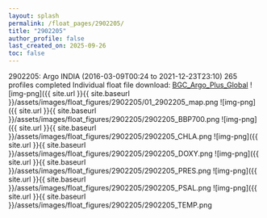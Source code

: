 ```yaml
---
layout: splash
permalink: /float_pages/2902205/
title: "2902205"
author_profile: false
last_created_on: 2025-09-26
toc: false
---
```

 
2902205: Argo INDIA (2016-03-09T00:24 to 2021-12-23T23:10)
265 profiles completed
Individual float file download: [BGC_Argo_Plus_Global](https://ftp.soest.hawaii.edu/bgc_argo_plus/Individual_Floats/outliers_removed/2902205_Sprof_processed.nc)
![img-png]({{ site.url }}{{ site.baseurl }}/assets/images/float_figures/2902205/01_2902205_map.png
![img-png]({{ site.url }}{{ site.baseurl }}/assets/images/float_figures/2902205/2902205_BBP700.png
![img-png]({{ site.url }}{{ site.baseurl }}/assets/images/float_figures/2902205/2902205_CHLA.png
![img-png]({{ site.url }}{{ site.baseurl }}/assets/images/float_figures/2902205/2902205_DOXY.png
![img-png]({{ site.url }}{{ site.baseurl }}/assets/images/float_figures/2902205/2902205_PRES.png
![img-png]({{ site.url }}{{ site.baseurl }}/assets/images/float_figures/2902205/2902205_PSAL.png
![img-png]({{ site.url }}{{ site.baseurl }}/assets/images/float_figures/2902205/2902205_TEMP.png
